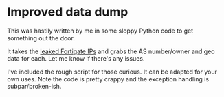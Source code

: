 # Improved data dump

This was hastily written by me in some sloppy Python code to get something out 
the door. 

It takes the [leaked Fortigate IPs](https://www.bleepingcomputer.com/news/security/hackers-leak-configs-and-vpn-credentials-for-15-000-fortigate-devices/) and grabs the AS number/owner and geo data for each. Let me know if there's any issues.

I've included the rough script for those curious. It can be adapted for your 
own uses. Note the code is pretty crappy and the exception handling is subpar/broken-ish.
